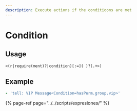 ```yaml
---
description: Execute actions if the conditioons are met
---
```


# Condition

## Usage

```text
<(r|require(ment)?|condition)[:=]( )?(.+>)
```

## Example

```yaml
- 'tell: VIP Message<Condition=hasPerm.group.vip>'
```

{% page-ref page="../../scripts/expresiones/" %}

